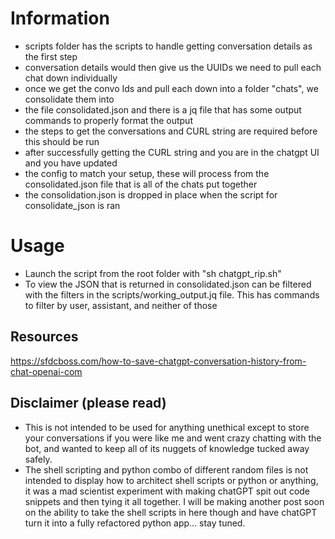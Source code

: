 # Information
- scripts folder has the scripts to handle getting conversation details as the first step
- conversation details would then give us the UUIDs we need to pull each chat down individually
- once we get the convo Ids and pull each down into a folder "chats", we consolidate them into 
- the file consolidated.json and there is a jq file that has some output commands to properly format the output
- the steps to get the conversations and CURL string are required before this should be run
- after successfully getting the CURL string and you are in the chatgpt UI and you have updated
- the config to match your setup, these will process from the consolidated.json file that is all of the chats put together
- the consolidation.json is dropped in place when the script for consolidate_json is ran

# Usage
- Launch the script from the root folder with "sh chatgpt_rip.sh"
- To view the JSON that is returned in consolidated.json can be filtered with the filters in the scripts/working_output.jq file.  This has commands to filter by user, assistant, and neither of those

## Resources
https://sfdcboss.com/how-to-save-chatgpt-conversation-history-from-chat-openai-com 

## Disclaimer (please read)
- This is not intended to be used for anything unethical except to store your conversations if you were like me and went crazy chatting with the bot, and wanted to keep all of its nuggets of knowledge tucked away safely.
- The shell scripting and python combo of different random files is not intended to display how to architect shell scripts or python or anything, it was a mad scientist experiment with making chatGPT spit out code snippets and then tying it all together.  I will be making another post soon on the ability to take the shell scripts in here though and have chatGPT turn it into a fully refactored python app... stay tuned.
